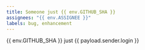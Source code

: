 ```yaml
---
title: Someone just {{ env.GITHUB_SHA }}
assignees: "{{ env.ASSIGNEE }}"
labels: bug, enhancement
---
```


{{ env.GITHUB_SHA }}
 just {{ payload.sender.login }}

